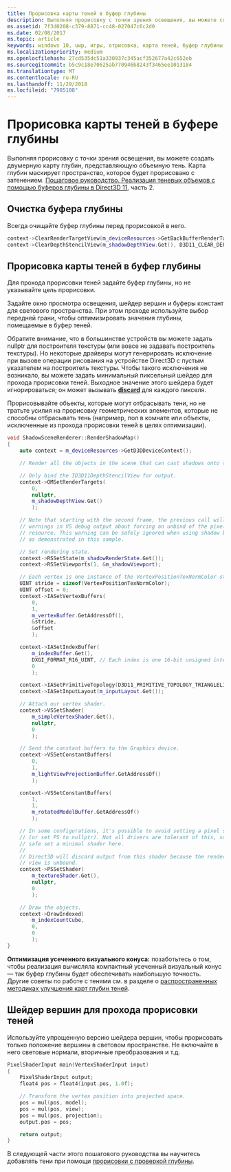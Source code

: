 ```yaml
---
title: Прорисовка карты теней в буфер глубины
description: Выполняя прорисовку с точки зрения освещения, вы можете создать двумерную карту глубин, представляющую объемную тень.
ms.assetid: 7f3d0208-c379-8871-cc48-027047c6c2d0
ms.date: 02/08/2017
ms.topic: article
keywords: windows 10, uwp, игры, отрисовка, карта теней, буфер глубины, direct3d
ms.localizationpriority: medium
ms.openlocfilehash: 27cd535dc51a330937c345acf352677a42c652eb
ms.sourcegitcommit: b5c9c18e70625ab770946b8243f3465ee1013184
ms.translationtype: MT
ms.contentlocale: ru-RU
ms.lasthandoff: 11/29/2018
ms.locfileid: "7985108"
---
```

# <a name="render-the-shadow-map-to-the-depth-buffer"></a>Прорисовка карты теней в буфере глубины




Выполняя прорисовку с точки зрения освещения, вы можете создать двумерную карту глубин, представляющую объемную тень. Карта глубин маскирует пространство, которое будет прорисовано с затенением. [Пошаговое руководство. Реализация теневых объемов с помощью буферов глубины в Direct3D 11](implementing-depth-buffers-for-shadow-mapping.md), часть 2.

## <a name="clear-the-depth-buffer"></a>Очистка буфера глубины


Всегда очищайте буфер глубины перед прорисовкой в него.

```cpp
context->ClearRenderTargetView(m_deviceResources->GetBackBufferRenderTargetView(), DirectX::Colors::CornflowerBlue);
context->ClearDepthStencilView(m_shadowDepthView.Get(), D3D11_CLEAR_DEPTH | D3D11_CLEAR_STENCIL, 1.0f, 0);
```

## <a name="render-the-shadow-map-to-the-depth-buffer"></a>Прорисовка карты теней в буфер глубины


Для прохода прорисовки теней задайте буфер глубины, но не указывайте цель прорисовки.

Задайте окно просмотра освещения, шейдер вершин и буферы констант для светового пространства. При этом проходе используйте выбор передней грани, чтобы оптимизировать значения глубины, помещаемые в буфер теней.

Обратите внимание, что в большинстве устройств вы можете задать nullptr для построителя текстуры (или вовсе не задавать построитель текстуры). Но некоторые драйверы могут генерировать исключение при вызове операции рисования на устройстве Direct3D с пустым указателем на построитель текстуры. Чтобы такого исключения не возникало, вы можете задать минимальный пиксельный шейдер для прохода прорисовки теней. Выходное значение этого шейдера будет игнорироваться; он может вызывать [**discard**](https://msdn.microsoft.com/library/windows/desktop/bb943995) для каждого пикселя.

Прорисовывайте объекты, которые могут отбрасывать тени, но не тратьте усилия на прорисовку геометрических элементов, которые не способны отбрасывать тень (например, пол в комнате или объекты, исключенные из прохода прорисовки теней в целях оптимизации).

```cpp
void ShadowSceneRenderer::RenderShadowMap()
{
    auto context = m_deviceResources->GetD3DDeviceContext();

    // Render all the objects in the scene that can cast shadows onto themselves or onto other objects.

    // Only bind the ID3D11DepthStencilView for output.
    context->OMSetRenderTargets(
        0,
        nullptr,
        m_shadowDepthView.Get()
        );

    // Note that starting with the second frame, the previous call will display
    // warnings in VS debug output about forcing an unbind of the pixel shader
    // resource. This warning can be safely ignored when using shadow buffers
    // as demonstrated in this sample.

    // Set rendering state.
    context->RSSetState(m_shadowRenderState.Get());
    context->RSSetViewports(1, &m_shadowViewport);

    // Each vertex is one instance of the VertexPositionTexNormColor struct.
    UINT stride = sizeof(VertexPositionTexNormColor);
    UINT offset = 0;
    context->IASetVertexBuffers(
        0,
        1,
        m_vertexBuffer.GetAddressOf(),
        &stride,
        &offset
        );

    context->IASetIndexBuffer(
        m_indexBuffer.Get(),
        DXGI_FORMAT_R16_UINT, // Each index is one 16-bit unsigned integer (short).
        0
        );

    context->IASetPrimitiveTopology(D3D11_PRIMITIVE_TOPOLOGY_TRIANGLELIST);
    context->IASetInputLayout(m_inputLayout.Get());

    // Attach our vertex shader.
    context->VSSetShader(
        m_simpleVertexShader.Get(),
        nullptr,
        0
        );

    // Send the constant buffers to the Graphics device.
    context->VSSetConstantBuffers(
        0,
        1,
        m_lightViewProjectionBuffer.GetAddressOf()
        );

    context->VSSetConstantBuffers(
        1,
        1,
        m_rotatedModelBuffer.GetAddressOf()
        );

    // In some configurations, it's possible to avoid setting a pixel shader
    // (or set PS to nullptr). Not all drivers are tolerant of this, so to be
    // safe set a minimal shader here.
    //
    // Direct3D will discard output from this shader because the render target
    // view is unbound.
    context->PSSetShader(
        m_textureShader.Get(),
        nullptr,
        0
        );

    // Draw the objects.
    context->DrawIndexed(
        m_indexCountCube,
        0,
        0
        );
}
```

**Оптимизация усеченного визуального конуса:** позаботьтесь о том, чтобы реализация вычисляла компактный усеченный визуальный конус— так буфер глубины будет обеспечивать наибольшую точность. Другие советы по работе с тенями см. в разделе о [распространенных методиках улучшения карт глубин теней](https://msdn.microsoft.com/library/windows/desktop/ee416324).

## <a name="vertex-shader-for-shadow-pass"></a>Шейдер вершин для прохода прорисовки теней


Используйте упрощенную версию шейдера вершин, чтобы прорисовать только положение вершины в световом пространстве. Не включайте в него световые нормали, вторичные преобразования и т.д.

```cpp
PixelShaderInput main(VertexShaderInput input)
{
    PixelShaderInput output;
    float4 pos = float4(input.pos, 1.0f);

    // Transform the vertex position into projected space.
    pos = mul(pos, model);
    pos = mul(pos, view);
    pos = mul(pos, projection);
    output.pos = pos;

    return output;
}
```

В следующей части этого пошагового руководства вы научитесь добавлять тени при помощи [прорисовки с проверкой глубины](render-the-scene-with-depth-testing.md).

 

 




